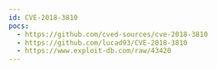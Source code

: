 ```yaml
---
id: CVE-2018-3810
pocs:
  - https://github.com/cved-sources/cve-2018-3810
  - https://github.com/lucad93/CVE-2018-3810
  - https://www.exploit-db.com/raw/43420
---
```

